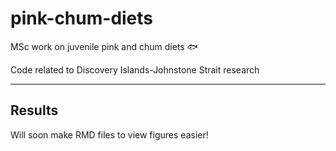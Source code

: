 # pink-chum-diets

MSc work on juvenile pink and chum diets :fish:

Code related to Discovery Islands-Johnstone Strait research

___

## Results

Will soon make RMD files to view figures easier!

